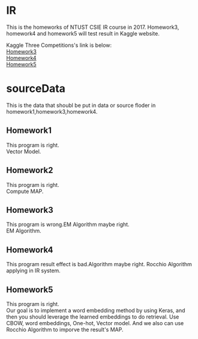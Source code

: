 # IR
This is the homeworks of NTUST CSIE IR course in  2017.
Homework3, homework4 and homework5 will test result in Kaggle website.

Kaggle Three Competitions's link is below:  
[Homework3](https://www.kaggle.com/c/NTUST-IR-HW3/leaderboard)  
[Homework4](https://www.kaggle.com/c/NTUST-IR-HW4/leaderboard)  
[Homework5](https://www.kaggle.com/c/NTUST-IR-HW5/leaderboard)
# sourceData
This is the data that shoubl be put in data or source floder in homework1,homework3,homework4.

## Homework1
This program is right.  
Vector Model.

## Homework2
This program is right.  
Compute MAP.

## Homework3
This program is wrong.EM Algorithm maybe right.  
EM Algorithm.

## Homework4
This program result effect is bad.Algorithm maybe right.
Rocchio Algorithm applying in IR system.

## Homework5
This program is right.  
Our goal is to implement a word embedding method by using Keras, and then you should leverage the learned embeddings to do retrieval.
Use CBOW, word embeddings, One-hot, Vector model. And we also can use Rocchio Algorithm to imporve the result's MAP.
